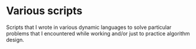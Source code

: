 Various scripts
===========

Scripts that I wrote in various dynamic languages to solve particular problems that I encountered while working and/or just to practice algorithm design.
